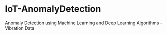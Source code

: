 # IoT-AnomalyDetection
Anomaly Detection using Machine Learning and Deep Learning Algorithms - Vibration Data

